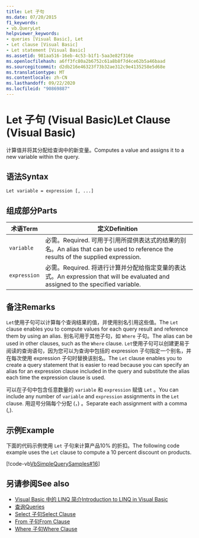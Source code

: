 ```yaml
---
title: Let 子句
ms.date: 07/20/2015
f1_keywords:
- vb.QueryLet
helpviewer_keywords:
- queries [Visual Basic], Let
- Let clause [Visual Basic]
- Let statement [Visual Basic]
ms.assetid: 981aa516-16eb-4c53-b1f1-5aa3e82f316e
ms.openlocfilehash: a6ff3fc80a2b6752c61a8b8f7d4ce62b5a46baad
ms.sourcegitcommit: d2db216e46323f73b32ae312c9e4135258e5d68e
ms.translationtype: MT
ms.contentlocale: zh-CN
ms.lasthandoff: 09/22/2020
ms.locfileid: "90869887"
---
```

# <a name="let-clause-visual-basic"></a><span data-ttu-id="dbc5f-102">Let 子句 (Visual Basic)</span><span class="sxs-lookup"><span data-stu-id="dbc5f-102">Let Clause (Visual Basic)</span></span>

<span data-ttu-id="dbc5f-103">计算值并将其分配给查询中的新变量。</span><span class="sxs-lookup"><span data-stu-id="dbc5f-103">Computes a value and assigns it to a new variable within the query.</span></span>  
  
## <a name="syntax"></a><span data-ttu-id="dbc5f-104">语法</span><span class="sxs-lookup"><span data-stu-id="dbc5f-104">Syntax</span></span>  
  
```vb  
Let variable = expression [, ...]  
```  
  
## <a name="parts"></a><span data-ttu-id="dbc5f-105">组成部分</span><span class="sxs-lookup"><span data-stu-id="dbc5f-105">Parts</span></span>  
  
|<span data-ttu-id="dbc5f-106">术语</span><span class="sxs-lookup"><span data-stu-id="dbc5f-106">Term</span></span>|<span data-ttu-id="dbc5f-107">定义</span><span class="sxs-lookup"><span data-stu-id="dbc5f-107">Definition</span></span>|  
|---|---|  
|`variable`|<span data-ttu-id="dbc5f-108">必需。</span><span class="sxs-lookup"><span data-stu-id="dbc5f-108">Required.</span></span> <span data-ttu-id="dbc5f-109">可用于引用所提供表达式的结果的别名。</span><span class="sxs-lookup"><span data-stu-id="dbc5f-109">An alias that can be used to reference the results of the supplied expression.</span></span>|  
|`expression`|<span data-ttu-id="dbc5f-110">必需。</span><span class="sxs-lookup"><span data-stu-id="dbc5f-110">Required.</span></span> <span data-ttu-id="dbc5f-111">将进行计算并分配给指定变量的表达式。</span><span class="sxs-lookup"><span data-stu-id="dbc5f-111">An expression that will be evaluated and assigned to the specified variable.</span></span>|  
  
## <a name="remarks"></a><span data-ttu-id="dbc5f-112">备注</span><span class="sxs-lookup"><span data-stu-id="dbc5f-112">Remarks</span></span>  

 <span data-ttu-id="dbc5f-113">`Let`使用子句可以计算每个查询结果的值，并使用别名引用这些值。</span><span class="sxs-lookup"><span data-stu-id="dbc5f-113">The `Let` clause enables you to compute values for each query result and reference them by using an alias.</span></span> <span data-ttu-id="dbc5f-114">别名可用于其他子句，如 `Where` 子句。</span><span class="sxs-lookup"><span data-stu-id="dbc5f-114">The alias can be used in other clauses, such as the `Where` clause.</span></span> <span data-ttu-id="dbc5f-115">`Let`使用子句可以创建更易于阅读的查询语句，因为您可以为查询中包括的 expression 子句指定一个别名，并在每次使用 expression 子句时替换该别名。</span><span class="sxs-lookup"><span data-stu-id="dbc5f-115">The `Let` clause enables you to create a query statement that is easier to read because you can specify an alias for an expression clause included in the query and substitute the alias each time the expression clause is used.</span></span>  
  
 <span data-ttu-id="dbc5f-116">可以在子句中包含任意数量的 `variable` 和 `expression` 赋值 `Let` 。</span><span class="sxs-lookup"><span data-stu-id="dbc5f-116">You can include any number of `variable` and `expression` assignments in the `Let` clause.</span></span> <span data-ttu-id="dbc5f-117">用逗号分隔每个分配 (，) 。</span><span class="sxs-lookup"><span data-stu-id="dbc5f-117">Separate each assignment with a comma (,).</span></span>  
  
## <a name="example"></a><span data-ttu-id="dbc5f-118">示例</span><span class="sxs-lookup"><span data-stu-id="dbc5f-118">Example</span></span>  

 <span data-ttu-id="dbc5f-119">下面的代码示例使用 `Let` 子句来计算产品10% 的折扣。</span><span class="sxs-lookup"><span data-stu-id="dbc5f-119">The following code example uses the `Let` clause to compute a 10 percent discount on products.</span></span>  
  
 [!code-vb[VbSimpleQuerySamples#16](~/samples/snippets/visualbasic/VS_Snippets_VBCSharp/VbSimpleQuerySamples/VB/QuerySamples1.vb#16)]  
  
## <a name="see-also"></a><span data-ttu-id="dbc5f-120">另请参阅</span><span class="sxs-lookup"><span data-stu-id="dbc5f-120">See also</span></span>

- [<span data-ttu-id="dbc5f-121">Visual Basic 中的 LINQ 简介</span><span class="sxs-lookup"><span data-stu-id="dbc5f-121">Introduction to LINQ in Visual Basic</span></span>](../../programming-guide/language-features/linq/introduction-to-linq.md)
- [<span data-ttu-id="dbc5f-122">查询</span><span class="sxs-lookup"><span data-stu-id="dbc5f-122">Queries</span></span>](index.md)
- [<span data-ttu-id="dbc5f-123">Select 子句</span><span class="sxs-lookup"><span data-stu-id="dbc5f-123">Select Clause</span></span>](select-clause.md)
- [<span data-ttu-id="dbc5f-124">From 子句</span><span class="sxs-lookup"><span data-stu-id="dbc5f-124">From Clause</span></span>](from-clause.md)
- [<span data-ttu-id="dbc5f-125">Where 子句</span><span class="sxs-lookup"><span data-stu-id="dbc5f-125">Where Clause</span></span>](where-clause.md)
